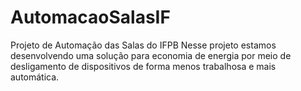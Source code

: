 # AutomacaoSalasIF
Projeto de Automação das Salas do IFPB
Nesse projeto estamos desenvolvendo uma solução para economia de energia por meio de desligamento de dispositivos de forma menos trabalhosa e mais automática.
